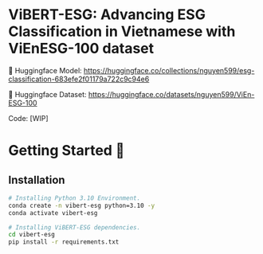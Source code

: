 # ViBERT-ESG: Advancing ESG Classification in Vietnamese with ViEnESG-100 dataset

🤗 Huggingface Model: https://huggingface.co/collections/nguyen599/esg-classification-683efe2f01179a722c9c94e6

🤗 Huggingface Dataset: https://huggingface.co/datasets/nguyen599/ViEn-ESG-100

Code: [WIP]

# Getting Started 🎯

## Installation
```bash
# Installing Python 3.10 Environment.
conda create -n vibert-esg python=3.10 -y
conda activate vibert-esg

# Installing ViBERT-ESG dependencies.
cd vibert-esg
pip install -r requirements.txt
```
